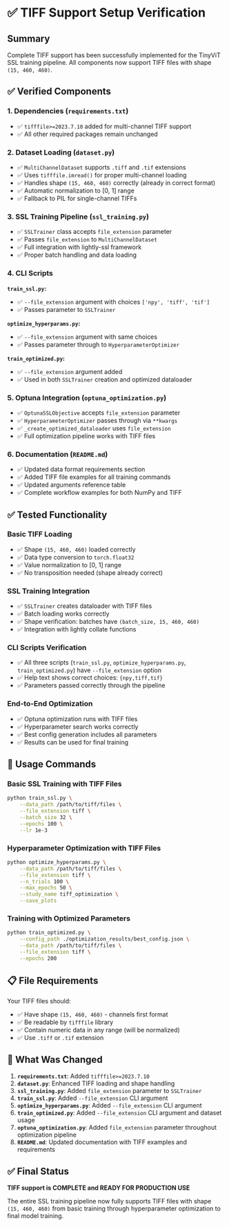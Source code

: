 # ✅ TIFF Support Setup Verification

## Summary
Complete TIFF support has been successfully implemented for the TinyViT SSL training pipeline. All components now support TIFF files with shape `(15, 460, 460)`.

## ✅ Verified Components

### 1. Dependencies (`requirements.txt`)
- ✅ `tifffile>=2023.7.10` added for multi-channel TIFF support
- ✅ All other required packages remain unchanged

### 2. Dataset Loading (`dataset.py`)
- ✅ `MultiChannelDataset` supports `.tiff` and `.tif` extensions
- ✅ Uses `tifffile.imread()` for proper multi-channel loading
- ✅ Handles shape `(15, 460, 460)` correctly (already in correct format)
- ✅ Automatic normalization to [0, 1] range
- ✅ Fallback to PIL for single-channel TIFFs

### 3. SSL Training Pipeline (`ssl_training.py`)
- ✅ `SSLTrainer` class accepts `file_extension` parameter
- ✅ Passes `file_extension` to `MultiChannelDataset`
- ✅ Full integration with lightly-ssl framework
- ✅ Proper batch handling and data loading

### 4. CLI Scripts
**`train_ssl.py`:**
- ✅ `--file_extension` argument with choices `['npy', 'tiff', 'tif']`
- ✅ Passes parameter to `SSLTrainer`

**`optimize_hyperparams.py`:**
- ✅ `--file_extension` argument with same choices
- ✅ Passes parameter through to `HyperparameterOptimizer`

**`train_optimized.py`:**
- ✅ `--file_extension` argument added
- ✅ Used in both `SSLTrainer` creation and optimized dataloader

### 5. Optuna Integration (`optuna_optimization.py`)
- ✅ `OptunaSSLObjective` accepts `file_extension` parameter
- ✅ `HyperparameterOptimizer` passes through via `**kwargs`
- ✅ `_create_optimized_dataloader` uses `file_extension`
- ✅ Full optimization pipeline works with TIFF files

### 6. Documentation (`README.md`)
- ✅ Updated data format requirements section
- ✅ Added TIFF file examples for all training commands
- ✅ Updated arguments reference table
- ✅ Complete workflow examples for both NumPy and TIFF

## ✅ Tested Functionality

### Basic TIFF Loading
- ✅ Shape `(15, 460, 460)` loaded correctly
- ✅ Data type conversion to `torch.float32`
- ✅ Value normalization to [0, 1] range
- ✅ No transposition needed (shape already correct)

### SSL Training Integration
- ✅ `SSLTrainer` creates dataloader with TIFF files
- ✅ Batch loading works correctly
- ✅ Shape verification: batches have `(batch_size, 15, 460, 460)`
- ✅ Integration with lightly collate functions

### CLI Scripts Verification
- ✅ All three scripts (`train_ssl.py`, `optimize_hyperparams.py`, `train_optimized.py`) have `--file_extension` option
- ✅ Help text shows correct choices: `{npy,tiff,tif}`
- ✅ Parameters passed correctly through the pipeline

### End-to-End Optimization
- ✅ Optuna optimization runs with TIFF files
- ✅ Hyperparameter search works correctly
- ✅ Best config generation includes all parameters
- ✅ Results can be used for final training

## 🚀 Usage Commands

### Basic SSL Training with TIFF Files
```bash
python train_ssl.py \
    --data_path /path/to/tiff/files \
    --file_extension tiff \
    --batch_size 32 \
    --epochs 100 \
    --lr 1e-3
```

### Hyperparameter Optimization with TIFF Files
```bash
python optimize_hyperparams.py \
    --data_path /path/to/tiff/files \
    --file_extension tiff \
    --n_trials 100 \
    --max_epochs 50 \
    --study_name tiff_optimization \
    --save_plots
```

### Training with Optimized Parameters
```bash
python train_optimized.py \
    --config_path ./optimization_results/best_config.json \
    --data_path /path/to/tiff/files \
    --file_extension tiff \
    --epochs 200
```

## 📋 File Requirements

Your TIFF files should:
- ✅ Have shape `(15, 460, 460)` - channels first format
- ✅ Be readable by `tifffile` library
- ✅ Contain numeric data in any range (will be normalized)
- ✅ Use `.tiff` or `.tif` extension

## 🎯 What Was Changed

1. **`requirements.txt`**: Added `tifffile>=2023.7.10`
2. **`dataset.py`**: Enhanced TIFF loading and shape handling
3. **`ssl_training.py`**: Added `file_extension` parameter to `SSLTrainer`
4. **`train_ssl.py`**: Added `--file_extension` CLI argument
5. **`optimize_hyperparams.py`**: Added `--file_extension` CLI argument
6. **`train_optimized.py`**: Added `--file_extension` CLI argument and dataset usage
7. **`optuna_optimization.py`**: Added `file_extension` parameter throughout optimization pipeline
8. **`README.md`**: Updated documentation with TIFF examples and requirements

## ✅ Final Status

**TIFF support is COMPLETE and READY FOR PRODUCTION USE**

The entire SSL training pipeline now fully supports TIFF files with shape `(15, 460, 460)` from basic training through hyperparameter optimization to final model training.